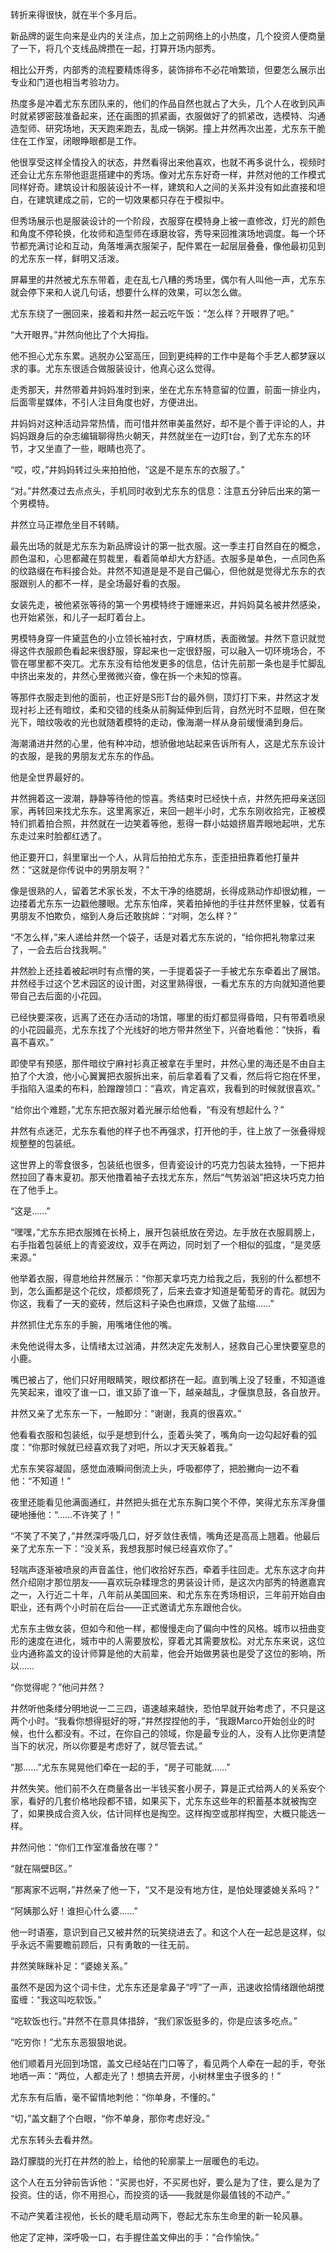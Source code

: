 转折来得很快，就在半个多月后。

新品牌的诞生向来是业内的关注点，加上之前网络上的小热度，几个投资人便商量了一下，将几个支线品牌攒在一起，打算开场内部秀。

相比公开秀，内部秀的流程要精炼得多，装饰排布不必花哨繁琐，但要怎么展示出专业和门道也相当考验功力。

热度多是冲着尤东东团队来的，他们的作品自然也就占了大头，几个人在收到风声时就紧锣密鼓准备起来，还在画图的抓紧画，衣服做好了的抓紧改，选模特、沟通造型师、研究场地，天天跑来跑去，乱成一锅粥。撞上井然再次出差，尤东东干脆住在工作室，闭眼睁眼都是工作。

他很享受这样全情投入的状态，井然看得出来他喜欢，也就不再多说什么，视频时还会让尤东东带他逛逛搭建中的秀场。像对尤东东好奇一样，井然对他的工作模式同样好奇。建筑设计和服装设计不一样，建筑和人之间的关系并没有如此直接和坦白，在建筑建成之前，它的一切效果都只存在于模拟中。

但秀场展示也是服装设计的一个阶段，衣服穿在模特身上被一直修改，灯光的颜色和角度不停轮换，化妆师和造型师在琢磨妆容，秀导来回推演场地调度。每一个环节都充满讨论和互动，角落堆满衣服架子，配件累在一起层层叠叠，像他最初见到的尤东东一样，鲜明又活泼。

屏幕里的井然被尤东东带着，走在乱七八糟的秀场里，偶尔有人叫他一声，尤东东就会停下来和人说几句话，想要什么样的效果，可以怎么做。

尤东东绕了一圈回来，接着和井然一起云吃午饭：“怎么样？开眼界了吧。”

“大开眼界。”井然向他比了个大拇指。

他不担心尤东东累。逃脱办公室高压，回到更纯粹的工作中是每个手艺人都梦寐以求的事。尤东东很适合做服装设计，他真心这么觉得。

走秀那天，井然带着井妈妈准时到来，坐在尤东东特意留的位置，前面一排业内，后面零星媒体，不引人注目角度也好，方便进出。

井妈妈对这种活动异常热情，而可惜井然审美虽然好，却不是个善于评论的人，井妈妈跟身后的杂志编辑聊得热火朝天，井然就坐在一边盯t台，到了尤东东的环节，才又坐直了一些，眼睛也亮了。

“哎，哎，”井妈妈转过头来拍拍他，“这是不是东东的衣服了。”

“对。”井然凑过去点点头，手机同时收到尤东东的信息：注意五分钟后出来的第一个男模特。

井然立马正襟危坐目不转睛。

最先出场的就是尤东东为新品牌设计的第一批衣服。这一季主打自然自在的概念，颜色温和，心思都藏在剪裁里，看着简单却大方舒适。衣服多是单色，一点同色系的纹路缀在布料接合处。井然不知道是是不是自己偏心，但他就是觉得尤东东的衣服跟别人的都不一样，是全场最好看的衣服。

女装先走，被他紧张等待的第一个男模特终于姗姗来迟，井妈妈莫名被井然感染，也开始紧张，和儿子一起盯着台上。

男模特身穿一件黛蓝色的小立领长袖衬衣，宁麻材质，表面微皱。井然下意识就觉得这件衣服颜色看起来很舒服，穿起来也一定很舒服，可以融入一切环境场合，不管在哪里都不突兀。尤东东没有给他发更多的信息，估计先前那一条也是手忙脚乱中挤出来发的，井然心里微微兴奋，像在拆一个未知的惊喜。

等那件衣服走到他的面前，也正好是S形T台的最外侧，顶灯打下来，井然这才发现衬衫上还有暗纹，柔和交错的线条从前胸延伸到后背，自然光时不显眼，但在聚光下，暗纹吸收的光也就随着模特的走动，像海潮一样从身前缓慢涌到身后。

海潮涌进井然的心里，他有种冲动，想骄傲地站起来告诉所有人，这是尤东东设计的衣服，是我的男朋友尤东东的作品。

他是全世界最好的。

井然拥着这一波潮，静静等待他的惊喜。秀结束时已经快十点，井然先把母亲送回家，再转回来找尤东东。这里离家近，来回一趟半小时，尤东东刚收拾完，正被模特们抓着拍合照，井然就在一边笑着等他，惹得一群小姑娘挤眉弄眼地起哄，尤东东走过来时脸都红透了。

他正要开口，斜里窜出一个人，从背后拍拍尤东东，歪歪扭扭靠着他打量井然：“这就是你传说中的男朋友啊？”

像是很熟的人，留着艺术家长发，不太干净的络腮胡，长得成熟动作却很幼稚，一边搂着尤东东一边戳他腰眼。尤东东怕痒，笑着拍掉他的手往井然怀里躲，仗着有男朋友不怕欺负，缩到人身后还敢挑衅：“对啊，怎么样？”

“不怎么样，”来人递给井然一个袋子，话是对着尤东东说的，“给你把礼物拿过来了，一会去后台找我啊。”

井然脸上还挂着被起哄时有点懵的笑，一手提着袋子一手被尤东东牵着出了展馆。井然经手过这个艺术园区的设计图，对这里熟得很，一看尤东东的方向就知道他要带自己去后面的小花园。

已经快要深夜，远离了还在办活动的场馆，哪里的街灯都显得昏暗，只有带着喷泉的小花园最亮，尤东东找了个光线好的地方带井然坐下，兴奋地看他：“快拆，看喜不喜欢。”

即使早有预感，那件暗纹宁麻衬衫真正被拿在手里时，井然心里的海还是不由自主拍了个大浪，他小心翼翼把衣服拆出来，前后拿着看了又看，然后将它抱在怀里，手指陷入温柔的布料，脸蹭蹭领口：“喜欢，肯定喜欢，我看到的时候就很喜欢。”

“给你出个难题，”尤东东把衣服对着光展示给他看，“有没有想起什么？”

井然有点迷茫，尤东东看他的样子也不再强求，打开他的手，往上放了一张叠得规规整整的包装纸。

这世界上的零食很多，包装纸也很多，但青瓷设计的巧克力包装太独特，一下把井然拉回了春末夏初。那天他撸着袖子去找尤东东，然后“气势汹汹”把这块巧克力拍在了他手上。

“这是……”

“嘿嘿，”尤东东把衣服摊在长椅上，展开包装纸放在旁边。左手放在衣服肩膀上，右手指着包装纸上的青瓷波纹，双手在两边，同时划了一个相似的弧度，“是灵感来源。”

他举着衣服，得意地给井然展示：“你那天拿巧克力给我之后，我别的什么都想不到，怎么画都是这个花纹，烦都烦死了，后来去查才知道是葡萄牙的青花。就因为你这，我看了一天的瓷砖，然后这料子染色也麻烦，又做了盐缩……”

井然抓住尤东东的手腕，用嘴堵住他的嘴。

未免他说得太多，让情绪太过汹涌，井然决定先发制人，拯救自己心里快要窒息的小鹿。

嘴巴被占了，他们只好用眼睛笑，眼纹都挤在一起。直到嘴上没了轻重，不知道谁先笑起来，谁咬了谁一口，谁又舔了谁一下，越亲越乱，才偃旗息鼓，各自放开。

井然又亲了尤东东一下，一触即分：“谢谢，我真的很喜欢。”

他看看衣服和包装纸，似乎是想到什么，歪着头笑了，嘴角向一边勾起好看的弧度：“你那时候就已经喜欢我了对吧，所以才天天躲着我。”

尤东东笑容凝固，感觉血液瞬间倒流上头，呼吸都停了，把脸撇向一边不看他：“不知道！”

夜里还能看见他满面通红，井然把头抵在尤东东胸口笑个不停，笑得尤东东浑身僵硬地捶他：“……不许笑了！”

“不笑了不笑了，”井然深呼吸几口，好歹敛住表情，嘴角还是高高上翘着。他最后亲了尤东东一下：“没关系，我想我那时候已经喜欢你了。”

轻喘声逐渐被喷泉的声音盖住，他们收拾好东西，牵着手往回走。尤东东这才向井然介绍刚才那位朋友——喜欢玩杂糅理念的男装设计师，是这次内部秀的特邀嘉宾之一，入行近二十年，八年前从美国回来、和尤东东在秀场相识，三年前开始自由职业，还有两个小时前在后台——正式邀请尤东东跟他合伙。

尤东东主做女装，但如今和他一样，都慢慢走向了偏向中性的风格。城市以扭曲变形的速度在进化，城市中的人需要放松，穿着尤其需要放松。对尤东东来说，这位业内通称盖文的设计师算是他的大前辈，他会开始做男装也是受了这位的影响，所以……

“你觉得呢？”他问井然？

井然听他条缕分明地说一二三四，语速越来越快，恐怕早就开始考虑了，不只是这两个小时。“我看你想得挺好的呀，”井然捏捏他的手，“我跟Marco开始创业的时候，也什么都没有。不过，在你自己的领域，你是最专业的人，没有人比你更清楚当下的状况，所以你要是考虑好了，就尽管去试。”

“那……”尤东东晃晃他们牵在一起的手，“房子可能就……”

井然失笑。他们前不久在商量各出一半钱买套小房子，算是正式给两人的关系安个家，看好的几套价格地段都不错，如果买下，尤东东这些年的积蓄基本就被掏空了，如果换成合资入伙，估计同样也是掏空。这样掏空或那样掏空，大概只能选一样。

井然问他：“你们工作室准备放在哪？”

“就在隔壁B区。”

“那离家不远啊，”井然亲了他一下，“又不是没有地方住，是怕处理婆媳关系吗？”

“阿姨那么好！谁担心什么婆……”

他一时语塞，意识到自己又被井然的玩笑绕进去了。和这个人在一起总是这样，似乎永远不需要瞻前顾后，只有勇敢的一往无前。

井然笑眯眯补足：“婆媳关系。”

虽然不是因为这个词卡住，尤东东还是拿鼻子“哼”了一声，迅速收拾情绪跟他胡搅蛮缠：“我这叫吃软饭。”

“吃软饭也行。”井然不在意具体措辞，“我们家饭挺多的，你是应该多吃点。”

“吃穷你！”尤东东恶狠狠地说。

他们顺着月光回到场馆，盖文已经站在门口等了，看见两个人牵在一起的手，夸张地哂一声：“两位，人都走光了！想搞去开房，小树林里虫子很多的！”

尤东东有后盾，毫不留情地刺他：“你单身，不懂的。”

“切，”盖文翻了个白眼，“你不单身，那你考虑好没。”

尤东东转头去看井然。

路灯朦胧的光打在井然的脸上，给他的轮廓蒙上一层暖色的毛边。

这个人在五分钟前告诉他：“买房也好，不买房也好，要么是为了住，要么是为了投资。住的话，你不用担心，而投资的话——我就是你最值钱的不动产。”

不动产笑着注视他，长长的睫毛扇动两下，卷起尤东东生命里的新一轮风暴。

他定了定神，深呼吸一口，右手握住盖文伸出的手：“合作愉快。”
